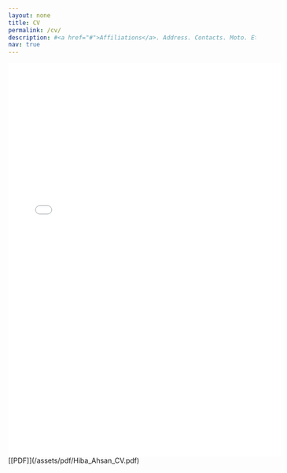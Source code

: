 ```yaml
---
layout: none
title: CV
permalink: /cv/
description: #<a href="#">Affiliations</a>. Address. Contacts. Moto. Etc.
nav: true
---
```


<iframe src="/assets/pdf/Hiba_Ahsan_CV.pdf" width="110%" height="800" frameborder="no" border="0" marginwidth="0" marginheight="0"></iframe>
 [[PDF]](/assets/pdf/Hiba_Ahsan_CV.pdf)